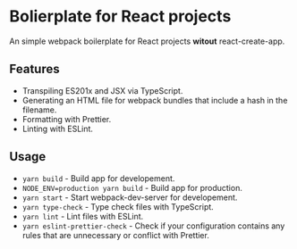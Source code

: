 # Bolierplate for React projects

An simple webpack boilerplate for React projects **witout** react-create-app.

## Features

- Transpiling ES201x and JSX via TypeScript.
- Generating an HTML file for webpack bundles that include a hash in the filename.
- Formatting with Prettier.
- Linting with ESLint.

## Usage

- `yarn build` - Build app for developement.
- `NODE_ENV=production yarn build` - Build app for production.
- `yarn start` - Start webpack-dev-server for developement.
- `yarn type-check` - Type check files with TypeScript.
- `yarn lint` - Lint files with ESLint.
- `yarn eslint-prettier-check` - Check if your configuration contains any rules that are unnecessary or conflict with Prettier.
